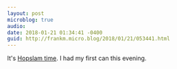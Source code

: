 ```yaml
---
layout: post
microblog: true
audio: 
date: 2018-01-21 01:34:41 -0400
guid: http://frankm.micro.blog/2018/01/21/053441.html
---
```

It's [Hopslam time](https://www.bellsbeer.com/news/shipping-dates-state-hopslam-2018-other-helpful-links). I had my first can this evening. 
